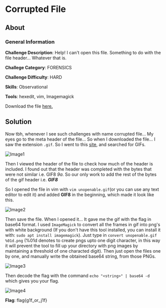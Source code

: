 # Corrupted File
## About

### General Information

__Challenge Description__: Help! I can't open this file. Something to do with the file header… Whatever that is.

__Challege Category__: FORENSICS

__Challenge Difficulty__: HARD

__Skills__: Observational

__Tools__: hexedit, vim, Imagemagick

Download the file [here.](https://mega.nz/file/aKwGFARR#rS60DdUh8-jHMac572TSsdsANClqEsl9PD2sGl-SyDk)

## Solution

Now tbh, whenever I see such challenges with name corrupted file... My eyes go to the meta header of the file... So when I downloaded the file... I saw the extension ```.gif```. So I went to this [site](https://en.wikipedia.org/wiki/List_of_file_signatures), and searched for GIFs.

![Image1](https://github.com/iParamjotSingh/WriteUps/blob/master/CTFlearn/Corrupted%20File/1.png)

Then I viewed the header of the file to check how much of the header is included. I found out that the header was completed with the bytes that were not similar i.e. GIF8 _9a_. So our only work to add the rest of the bytes of the gif header i.e. ___GIF8___

So I opened the file in vim with ```vim unopenable.gif```(or you can use any text editor to edit it) and added __GIF8__ in the beginning, which made it look like this.

![Image2](https://github.com/iParamjotSingh/WriteUps/blob/master/CTFlearn/Corrupted%20File/2.png)

Then save the file. When I opened it... It gave me the gif with the flag in base64 format. I used ```ImageMagick``` to convert all the frames in gif into png's with white background (If you don't have this tool installed, you can install it with: ```sudo apt install imagemagick```). Just type in ```convert unopenable.gif %01d.png``` (%01d denotes to create pngs upto one digit character, in this way it will prevent the tool to fill up your directory with png images by maintaining a threshold of one characted digit). Then just open the files one by one, and manually write the obtained base64 string, from those PNGs.    
 
![Image3](https://github.com/iParamjotSingh/WriteUps/blob/master/CTFlearn/Corrupted%20File/3.png)

Then decode the flag with the command ```echo "<string>" | base64 -d``` which gives you your flag. 

![Image4](https://github.com/iParamjotSingh/WriteUps/blob/master/CTFlearn/Corrupted%20File/4.png)

__Flag__: flag{g1f_or_j1f}
